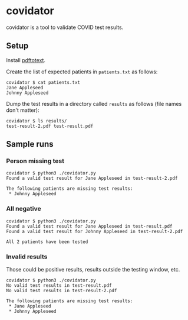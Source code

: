 # covidator

covidator is a tool to validate COVID test results.

## Setup

Install [pdftotext](https://www.xpdfreader.com).

Create the list of expected patients in `patients.txt` as follows:

```
covidator $ cat patients.txt 
Jane Appleseed
Johnny Appleseed
```

Dump the test results in a directory called `results` as follows (file names don't matter):
```
covidator $ ls results/
test-result-2.pdf test-result.pdf
```

## Sample runs

### Person missing test
```
covidator $ python3 ./covidator.py 
Found a valid test result for Jane Appleseed in test-result-2.pdf

The following patients are missing test results:
 * Johnny Appleseed
```

### All negative
```
covidator $ python3 ./covidator.py 
Found a valid test result for Jane Appleseed in test-result.pdf
Found a valid test result for Johnny Appleseed in test-result-2.pdf

All 2 patients have been tested
```

### Invalid results
Those could be positive results, results outside the testing window, etc.
```
covidator $ python3 ./covidator.py 
No valid test results in test-result.pdf
No valid test results in test-result-2.pdf

The following patients are missing test results:
 * Jane Appleseed
 * Johnny Appleseed
```
